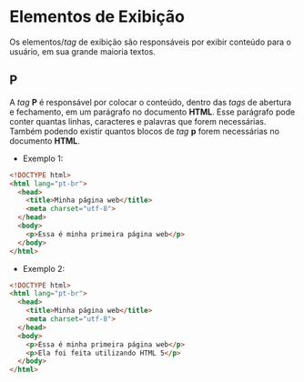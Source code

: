 # Elementos de Exibição
Os elementos/_tag_ de exibição são responsáveis por exibir conteúdo para o usuário, em sua grande maioria textos.

## P
A _tag_ **P** é responsável por colocar o conteúdo, dentro das _tags_ de abertura e fechamento, em um parágrafo no documento **HTML**. Esse parágrafo pode conter quantas linhas, caracteres e palavras que forem necessárias. Também podendo existir quantos blocos de _tag_ **p** forem necessárias no documento **HTML**.
- Exemplo 1:
```html
<!DOCTYPE html>
<html lang="pt-br">
  <head>
    <title>Minha página web</title>
    <meta charset="utf-8">
  </head>
  <body>
    <p>Essa é minha primeira página web</p>
  </body>
</html>
```
- Exemplo 2:
```html
<!DOCTYPE html>
<html lang="pt-br">
  <head>
    <title>Minha página web</title>
    <meta charset="utf-8">
  </head>
  <body>
    <p>Essa é minha primeira página web</p>
    <p>Ela foi feita utilizando HTML 5</p>
  </body>
</html>
```
